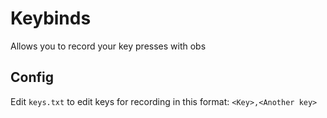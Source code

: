 # Keybinds
Allows you to record your key presses with obs
## Config
Edit `keys.txt` to edit keys for recording in this format:
`<Key>,<Another key>`
